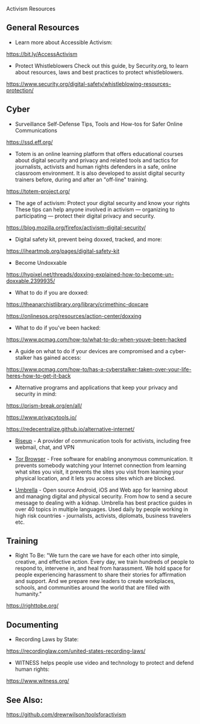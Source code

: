 Activism Resources

## General Resources
- Learn more about Accessible Activism:

https://bit.ly/AccessActivism

- Protect Whistleblowers
Check out this guide, by Security.org, to learn about resources, laws and best practices to protect whistleblowers.

https://www.security.org/digital-safety/whistleblowing-resources-protection/


## Cyber
- Surveillance Self-Defense
Tips, Tools and How-tos for Safer Online Communications

https://ssd.eff.org/ 

- Totem is an online learning platform that offers educational courses about digital security and privacy and related tools and tactics for journalists, activists and human rights defenders in a safe, online classroom environment. It is also developed to assist digital security trainers before, during and after an "off-line" training.

https://totem-project.org/

- The age of activism: Protect your digital security and know your rights
These tips can help anyone involved in activism — organizing to participating — protect their digital privacy and security.

https://blog.mozilla.org/firefox/activism-digital-security/

- Digital safety kit, prevent being doxxed, tracked, and more:

https://iheartmob.org/pages/digital-safety-kit

- Become Undoxxable

https://hypixel.net/threads/doxxing-explained-how-to-become-un-doxxable.2399935/ 

- What to do if you are doxxed:

https://theanarchistlibrary.org/library/crimethinc-doxcare 

https://onlinesos.org/resources/action-center/doxxing 

- What to do if you've been hacked:

https://www.pcmag.com/how-to/what-to-do-when-youve-been-hacked

- A guide on what to do if your devices are compromised and a cyber-stalker has gained access: 

https://www.pcmag.com/how-to/has-a-cyberstalker-taken-over-your-life-heres-how-to-get-it-back

- Alternative programs and applications that keep your privacy and security in mind:

https://prism-break.org/en/all/

https://www.privacytools.io/

https://redecentralize.github.io/alternative-internet/

- [Riseup](http://riseup.net/) - A provider of communication tools for activists, including free webmail, chat, and VPN

- [Tor Browser](https://github.com/TheTorProject/gettorbrowser) - Free software for enabling anonymous communication. It prevents somebody watching your Internet connection from learning what sites you visit, it prevents the sites you visit from learning your physical location, and it lets you access sites which are blocked.

- [Umbrella](https://github.com/securityfirst/Umbrella_android) - Open source Android, iOS and Web app for learning about and managing digital and physical security. From how to send a secure message to dealing with a kidnap. Umbrella has best practice guides in over 40 topics in multiple languages. Used daily by people working in high risk countries - journalists, activists, diplomats, business travelers etc.

## Training
- Right To Be: "We turn the care we have for each other into simple, creative, and effective action.
Every day, we train hundreds of people to respond to, intervene in, and heal from harassment. We hold space for people experiencing harassment to share their stories for affirmation and support. And we prepare new leaders to create workplaces, schools, and communities around the world that are filled with humanity." 

https://righttobe.org/


## Documenting
- Recording Laws by State:

https://recordinglaw.com/united-states-recording-laws/

- WITNESS helps people use video and technology to protect and defend human rights:

https://www.witness.org/


## See Also:
https://github.com/drewrwilson/toolsforactivism